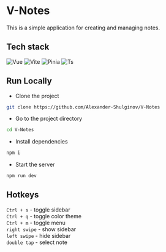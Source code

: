 # V-Notes
This is a simple application for creating and managing notes.  

## Tech stack 
![Vue](https://img.shields.io/badge/vue-%2335495e.svg?style=for-the-badge&logo=vuedotjs&logoColor=%234FC08D)
![Vite](https://img.shields.io/badge/vite-%23646CFF.svg?style=for-the-badge&logo=vite&logoColor=white)
![Pinia](https://img.shields.io/badge/Pinia-g?style=for-the-badge&logo=databricks&logoColor=%23fff)
![Ts](https://img.shields.io/badge/typescript-%23007ACC.svg?style=for-the-badge&logo=typescript&logoColor=white)

## Run Locally

- Clone the project

```bash
git clone https://github.com/Alexander-Shulginov/V-Notes
```

- Go to the project directory

```bash
cd V-Notes
```

- Install dependencies

```bash 
npm i
```

- Start the server

```bash 
npm run dev
```

## Hotkeys
`Ctrl + s` - toggle sidebar  
`Ctrl + q` - toggle color theme  
`Ctrl + m` - toggle menu   
`right swipe` - show sidebar  
`left swipe` - hide sidebar  
`double tap` - select note  

<!-- анимации добавления/удаления элементов списка не оч
анимации добавления/удаления элементов списка не оч
адаптив настроек
убирать фокус с textarea при открывании сайдбара свайпом

---------
дата создания заметки
корзину
---------

-->
